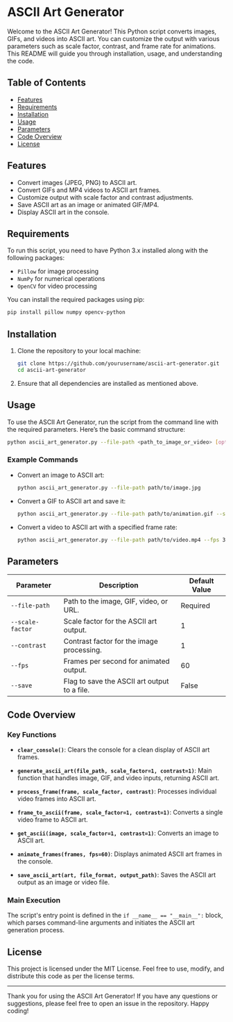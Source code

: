 # ASCII Art Generator

Welcome to the ASCII Art Generator! This Python script converts images, GIFs, and videos into ASCII art. You can customize the output with various parameters such as scale factor, contrast, and frame rate for animations. This README will guide you through installation, usage, and understanding the code.

## Table of Contents

- [Features](#features)
- [Requirements](#requirements)
- [Installation](#installation)
- [Usage](#usage)
- [Parameters](#parameters)
- [Code Overview](#code-overview)
- [License](#license)

## Features

- Convert images (JPEG, PNG) to ASCII art.
- Convert GIFs and MP4 videos to ASCII art frames.
- Customize output with scale factor and contrast adjustments.
- Save ASCII art as an image or animated GIF/MP4.
- Display ASCII art in the console.

## Requirements

To run this script, you need to have Python 3.x installed along with the following packages:

- `Pillow` for image processing
- `NumPy` for numerical operations
- `OpenCV` for video processing

You can install the required packages using pip:

```bash
pip install pillow numpy opencv-python
```

## Installation

1. Clone the repository to your local machine:

   ```bash
   git clone https://github.com/yourusername/ascii-art-generator.git
   cd ascii-art-generator
   ```

2. Ensure that all dependencies are installed as mentioned above.

## Usage

To use the ASCII Art Generator, run the script from the command line with the required parameters. Here’s the basic command structure:

```bash
python ascii_art_generator.py --file-path <path_to_image_or_video> [options]
```

### Example Commands

- Convert an image to ASCII art:

  ```bash
  python ascii_art_generator.py --file-path path/to/image.jpg
  ```

- Convert a GIF to ASCII art and save it:

  ```bash
  python ascii_art_generator.py --file-path path/to/animation.gif --save
  ```

- Convert a video to ASCII art with a specified frame rate:

  ```bash
  python ascii_art_generator.py --file-path path/to/video.mp4 --fps 30 --save
  ```

## Parameters

| Parameter       | Description                                          | Default Value |
|------------------|------------------------------------------------------|---------------|
| `--file-path`    | Path to the image, GIF, video, or URL.              | Required      |
| `--scale-factor`  | Scale factor for the ASCII art output.               | 1             |
| `--contrast`      | Contrast factor for the image processing.            | 1             |
| `--fps`           | Frames per second for animated output.               | 60            |
| `--save`          | Flag to save the ASCII art output to a file.        | False         |

## Code Overview

### Key Functions

- **`clear_console()`**: Clears the console for a clean display of ASCII art frames.
  
- **`generate_ascii_art(file_path, scale_factor=1, contrast=1)`**: Main function that handles image, GIF, and video inputs, returning ASCII art.

- **`process_frame(frame, scale_factor, contrast)`**: Processes individual video frames into ASCII art.

- **`frame_to_ascii(frame, scale_factor=1, contrast=1)`**: Converts a single video frame to ASCII art.

- **`get_ascii(image, scale_factor=1, contrast=1)`**: Converts an image to ASCII art.

- **`animate_frames(frames, fps=60)`**: Displays animated ASCII art frames in the console.

- **`save_ascii_art(art, file_format, output_path)`**: Saves the ASCII art output as an image or video file.

### Main Execution

The script's entry point is defined in the `if __name__ == "__main__":` block, which parses command-line arguments and initiates the ASCII art generation process.

## License

This project is licensed under the MIT License. Feel free to use, modify, and distribute this code as per the license terms.

---

Thank you for using the ASCII Art Generator! If you have any questions or suggestions, please feel free to open an issue in the repository. Happy coding!